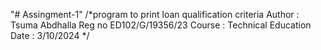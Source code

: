 "# Assingment-1" 
/*program to print loan qualification criteria
Author : Tsuma Abdhalla
Reg no ED102/G/19356/23
Course : Technical Education
Date : 3/10/2024
*/
